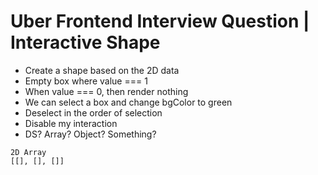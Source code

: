 # Uber Frontend Interview Question | Interactive Shape 

- Create a shape based on the 2D data
- Empty box where value === 1
- When value === 0, then render nothing
- We can select a box and change bgColor to green
- Deselect in the order of selection
- Disable my interaction
- DS? Array? Object? Something?

```
2D Array
[[], [], []]
```